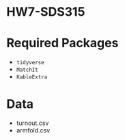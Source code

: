 # HW7-SDS315

# Required Packages
- `tidyverse`
- `MatchIt`
- `KableExtra`

# Data
- turnout.csv
- armfold.csv
  
